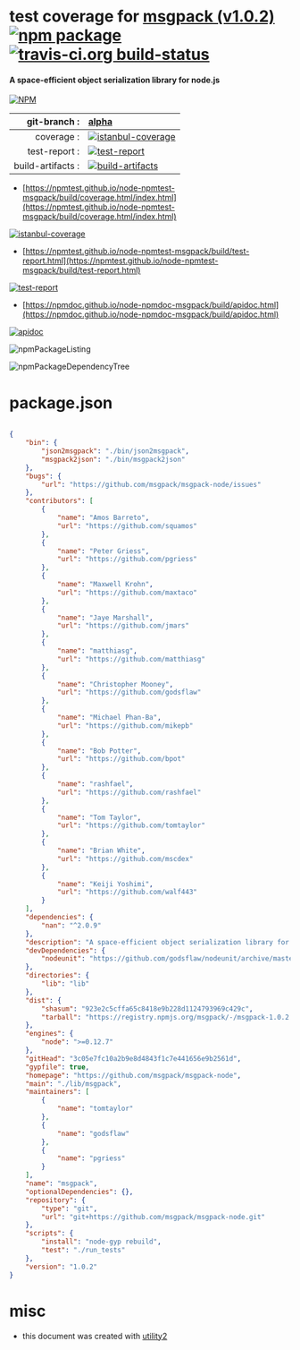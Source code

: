 # test coverage for  [msgpack (v1.0.2)](https://github.com/msgpack/msgpack-node)  [![npm package](https://img.shields.io/npm/v/npmtest-msgpack.svg?style=flat-square)](https://www.npmjs.org/package/npmtest-msgpack) [![travis-ci.org build-status](https://api.travis-ci.org/npmtest/node-npmtest-msgpack.svg)](https://travis-ci.org/npmtest/node-npmtest-msgpack)
#### A space-efficient object serialization library for node.js

[![NPM](https://nodei.co/npm/msgpack.png?downloads=true&downloadRank=true&stars=true)](https://www.npmjs.com/package/msgpack)

| git-branch : | [alpha](https://github.com/npmtest/node-npmtest-msgpack/tree/alpha)|
|--:|:--|
| coverage : | [![istanbul-coverage](https://npmtest.github.io/node-npmtest-msgpack/build/coverage.badge.svg)](https://npmtest.github.io/node-npmtest-msgpack/build/coverage.html/index.html)|
| test-report : | [![test-report](https://npmtest.github.io/node-npmtest-msgpack/build/test-report.badge.svg)](https://npmtest.github.io/node-npmtest-msgpack/build/test-report.html)|
| build-artifacts : | [![build-artifacts](https://npmtest.github.io/node-npmtest-msgpack/glyphicons_144_folder_open.png)](https://github.com/npmtest/node-npmtest-msgpack/tree/gh-pages/build)|

- [https://npmtest.github.io/node-npmtest-msgpack/build/coverage.html/index.html](https://npmtest.github.io/node-npmtest-msgpack/build/coverage.html/index.html)

[![istanbul-coverage](https://npmtest.github.io/node-npmtest-msgpack/build/screenCapture.buildCi.browser.%252Ftmp%252Fbuild%252Fcoverage.lib.html.png)](https://npmtest.github.io/node-npmtest-msgpack/build/coverage.html/index.html)

- [https://npmtest.github.io/node-npmtest-msgpack/build/test-report.html](https://npmtest.github.io/node-npmtest-msgpack/build/test-report.html)

[![test-report](https://npmtest.github.io/node-npmtest-msgpack/build/screenCapture.buildCi.browser.%252Ftmp%252Fbuild%252Ftest-report.html.png)](https://npmtest.github.io/node-npmtest-msgpack/build/test-report.html)

- [https://npmdoc.github.io/node-npmdoc-msgpack/build/apidoc.html](https://npmdoc.github.io/node-npmdoc-msgpack/build/apidoc.html)

[![apidoc](https://npmdoc.github.io/node-npmdoc-msgpack/build/screenCapture.buildCi.browser.%252Ftmp%252Fbuild%252Fapidoc.html.png)](https://npmdoc.github.io/node-npmdoc-msgpack/build/apidoc.html)

![npmPackageListing](https://npmtest.github.io/node-npmtest-msgpack/build/screenCapture.npmPackageListing.svg)

![npmPackageDependencyTree](https://npmtest.github.io/node-npmtest-msgpack/build/screenCapture.npmPackageDependencyTree.svg)



# package.json

```json

{
    "bin": {
        "json2msgpack": "./bin/json2msgpack",
        "msgpack2json": "./bin/msgpack2json"
    },
    "bugs": {
        "url": "https://github.com/msgpack/msgpack-node/issues"
    },
    "contributors": [
        {
            "name": "Amos Barreto",
            "url": "https://github.com/squamos"
        },
        {
            "name": "Peter Griess",
            "url": "https://github.com/pgriess"
        },
        {
            "name": "Maxwell Krohn",
            "url": "https://github.com/maxtaco"
        },
        {
            "name": "Jaye Marshall",
            "url": "https://github.com/jmars"
        },
        {
            "name": "matthiasg",
            "url": "https://github.com/matthiasg"
        },
        {
            "name": "Christopher Mooney",
            "url": "https://github.com/godsflaw"
        },
        {
            "name": "Michael Phan-Ba",
            "url": "https://github.com/mikepb"
        },
        {
            "name": "Bob Potter",
            "url": "https://github.com/bpot"
        },
        {
            "name": "rashfael",
            "url": "https://github.com/rashfael"
        },
        {
            "name": "Tom Taylor",
            "url": "https://github.com/tomtaylor"
        },
        {
            "name": "Brian White",
            "url": "https://github.com/mscdex"
        },
        {
            "name": "Keiji Yoshimi",
            "url": "https://github.com/walf443"
        }
    ],
    "dependencies": {
        "nan": "^2.0.9"
    },
    "description": "A space-efficient object serialization library for node.js",
    "devDependencies": {
        "nodeunit": "https://github.com/godsflaw/nodeunit/archive/master.tar.gz"
    },
    "directories": {
        "lib": "lib"
    },
    "dist": {
        "shasum": "923e2c5cffa65c8418e9b228d1124793969c429c",
        "tarball": "https://registry.npmjs.org/msgpack/-/msgpack-1.0.2.tgz"
    },
    "engines": {
        "node": ">=0.12.7"
    },
    "gitHead": "3c05e7fc10a2b9e8d4843f1c7e441656e9b2561d",
    "gypfile": true,
    "homepage": "https://github.com/msgpack/msgpack-node",
    "main": "./lib/msgpack",
    "maintainers": [
        {
            "name": "tomtaylor"
        },
        {
            "name": "godsflaw"
        },
        {
            "name": "pgriess"
        }
    ],
    "name": "msgpack",
    "optionalDependencies": {},
    "repository": {
        "type": "git",
        "url": "git+https://github.com/msgpack/msgpack-node.git"
    },
    "scripts": {
        "install": "node-gyp rebuild",
        "test": "./run_tests"
    },
    "version": "1.0.2"
}
```



# misc
- this document was created with [utility2](https://github.com/kaizhu256/node-utility2)
